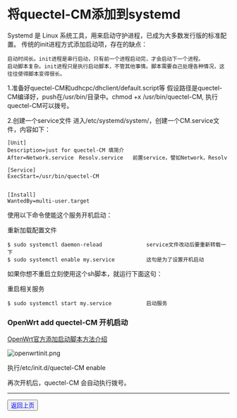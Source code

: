 # 将quectel-CM添加到systemd #


Systemd 是 Linux 系统工具，用来启动守护进程，已成为大多数发行版的标准配置。
传统的init进程方式添加启动项，存在的缺点：

	启动时间长。init进程是串行启动，只有前一个进程启动完，才会启动下一个进程。
	启动脚本复杂。init进程只是执行启动脚本，不管其他事情。脚本需要自己处理各种情况，这往往使得脚本变得很长。

1.准备好quectel-CM和udhcpc/dhclient/default.script等
假设路径是quectel-CM编译好，push在/usr/bin/目录中。chmod +x /usr/bin/quectel-CM, 执行quectel-CM可以拨号。

2.创建一个service文件
进入/etc/systemd/system/，创建一个CM.service文件，内容如下：
    
    [Unit]
    Description=just for quectel-CM 填简介
    After=Network.service　Resolv.service   前置service，譬如Network，Resolv
    
    [Service]
    ExecStart=/usr/bin/quectel-CM
      
    
    [Install]
    WantedBy=multi-user.target

使用以下命令使能这个服务开机启动：

重新加载配置文件

	$ sudo systemctl daemon-reload              service文件改动后要重新转载一下
	$ sudo systemctl enable my.service          这句是为了设置开机启动

如果你想不重启立刻使用这个sh脚本，就运行下面这句：

重启相关服务

	$ sudo systemctl start my.service           启动服务

### OpenWrt add quectel-CM 开机启动 ###


[OpenWrt官方添加启动脚本方法介绍](https://oldwiki.archive.openwrt.org/doc/techref/initscripts)

![openwrtinit.png](https://i.loli.net/2020/09/30/rlfP2SQhnIF7dzw.png)

执行/etc/init.d/quectel-CM enable

再次开机后，quectel-CM 会自动执行拨号。



----------
<button onclick="window.location.href = '../Applications.html'"><font color=0x00FF >返回上页</font></button>












